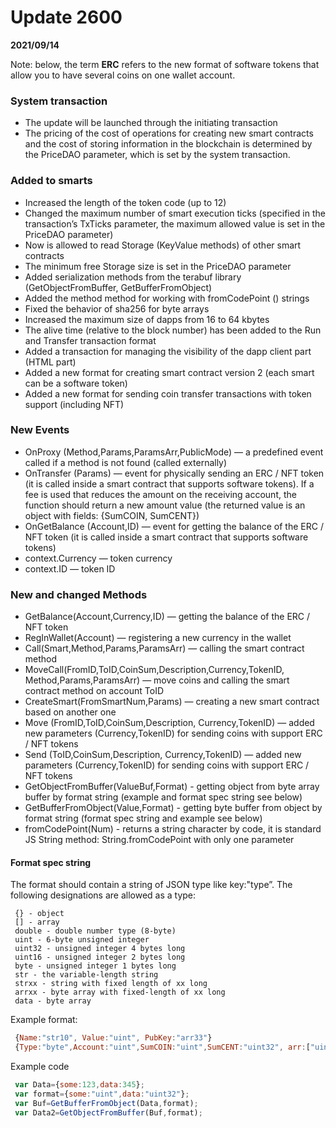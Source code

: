 # Update 2600
**2021/09/14**

Note: below, the term **ERC** refers to the new format of software tokens  that allow you to have several coins on one wallet account.

### System transaction
* The update will be launched through the initiating transaction
* The pricing of the cost of operations for creating new smart contracts and the cost of storing information in the blockchain is determined by the PriceDAO parameter, which is set by the system transaction.

### Added to smarts
* Increased the length of the token code (up to 12)
* Changed the maximum number of smart execution ticks (specified in the transaction’s TxTicks parameter, the maximum allowed value is set in the PriceDAO parameter)
* Now is allowed to read Storage (KeyValue methods) of other smart contracts
* The minimum free Storage size is set in the PriceDAO parameter
* Added serialization methods from the terabuf library (GetObjectFromBuffer, GetBufferFromObject)
* Added the method method for working with fromCodePoint () strings
* Fixed the behavior of sha256 for byte arrays
* Increased the maximum size of dapps from 16 to 64 kbytes
* The alive time (relative to the block number) has been added to the Run and Transfer transaction format
* Added a transaction for managing the visibility of the dapp client part (HTML part)
* Added a new format for creating smart contract version 2 (each smart can be a software token)
* Added a new format for sending coin transfer transactions with token support (including NFT)

### New Events
* OnProxy (Method,Params,ParamsArr,PublicMode) — a predefined event called if a method is not found (called externally)
* OnTransfer (Params) — event for physically sending an ERC / NFT token (it is called inside a smart contract that supports software tokens). If a fee is used that reduces the amount on the receiving account, the function should return a new amount value (the returned value is an object with fields: {SumCOIN, SumCENT})
* OnGetBalance (Account,ID) — event for getting the balance of the ERC / NFT token (it is called inside a smart contract that supports software tokens)
* context.Currency — token currency
* context.ID — token ID

### New and changed Methods
* GetBalance(Account,Currency,ID) — getting the balance of the ERC / NFT token
* RegInWallet(Account) — registering a new currency in the wallet
* Call(Smart,Method,Params,ParamsArr) — calling the smart contract method
* MoveCall(FromID,ToID,CoinSum,Description,Currency,TokenID, Method,Params,ParamsArr) — move coins and calling the smart contract method on account ToID
* CreateSmart(FromSmartNum,Params) — creating a new smart contract based on another one
* Move (FromID,ToID,CoinSum,Description, Currency,TokenID) — added new parameters (Currency,TokenID) for sending coins with support ERC / NFT tokens
* Send (ToID,CoinSum,Description, Currency,TokenID) — added new parameters (Currency,TokenID) for sending coins with support ERC / NFT tokens
* GetObjectFromBuffer(ValueBuf,Format) - getting object from byte  array buffer by format string (example and format spec string see below)
* GetBufferFromObject(Value,Format) - getting byte buffer from object by format string (format spec string and example see below)
* fromCodePoint(Num) - returns a string character by code, it is standard JS String method: String.fromCodePoint with only one parameter   

#### Format spec string

The format  should contain a string of JSON type like key:"type”. The following designations are allowed as a type:
```text
 {} - object
 [] - array
 double - double number type (8-byte)
 uint - 6-byte unsigned integer
 uint32 - unsigned integer 4 bytes long
 uint16 - unsigned integer 2 bytes long
 byte - unsigned integer 1 bytes long
 str - the variable-length string
 strxx - string with fixed length of xx long
 arrxx - byte array with fixed-length of xx long
 data - byte array
```

Example format:
```js
 {Name:"str10", Value:"uint", PubKey:"arr33"}
 {Type:"byte",Account:"uint",SumCOIN:"uint",SumCENT:"uint32", arr:["uint"]}
```

Example code
```js
 var Data={some:123,data:345};
 var format={some:"uint",data:"uint32"};
 var Buf=GetBufferFromObject(Data,format);
 var Data2=GetObjectFromBuffer(Buf,format);
```

 
